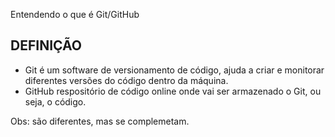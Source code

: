Entendendo o que é Git/GitHub

## DEFINIÇÃO

- Git é um software de versionamento de código, ajuda a criar e monitorar diferentes versões do código dentro da máquina.
- GitHub respositório de código online onde vai ser armazenado o Git, ou seja, o código.

Obs: são diferentes, mas se complemetam.